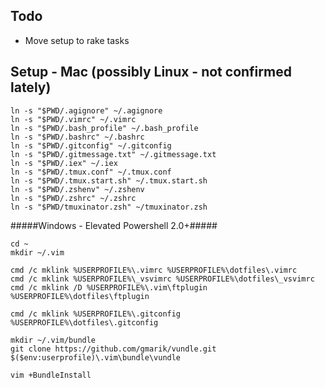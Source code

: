 ## Todo

* Move setup to rake tasks

## Setup - Mac (possibly Linux - not confirmed lately)

```
ln -s "$PWD/.agignore" ~/.agignore
ln -s "$PWD/.vimrc" ~/.vimrc
ln -s "$PWD/.bash_profile" ~/.bash_profile
ln -s "$PWD/.bashrc" ~/.bashrc
ln -s "$PWD/.gitconfig" ~/.gitconfig
ln -s "$PWD/.gitmessage.txt" ~/.gitmessage.txt
ln -s "$PWD/.iex" ~/.iex
ln -s "$PWD/.tmux.conf" ~/.tmux.conf
ln -s "$PWD/.tmux.start.sh" ~/.tmux.start.sh
ln -s "$PWD/.zshenv" ~/.zshenv
ln -s "$PWD/.zshrc" ~/.zshrc
ln -s "$PWD/tmuxinator.zsh" ~/tmuxinator.zsh
```

#####Windows - Elevated Powershell 2.0+#####

```
cd ~
mkdir ~/.vim

cmd /c mklink %USERPROFILE%\.vimrc %USERPROFILE%\dotfiles\.vimrc
cmd /c mklink %USERPROFILE%\_vsvimrc %USERPROFILE%\dotfiles\_vsvimrc
cmd /c mklink /D %USERPROFILE%\.vim\ftplugin %USERPROFILE%\dotfiles\ftplugin

cmd /c mklink %USERPROFILE%\.gitconfig %USERPROFILE%\dotfiles\.gitconfig

mkdir ~/.vim/bundle
git clone https://github.com/gmarik/vundle.git $($env:userprofile)\.vim\bundle\vundle

vim +BundleInstall
```
